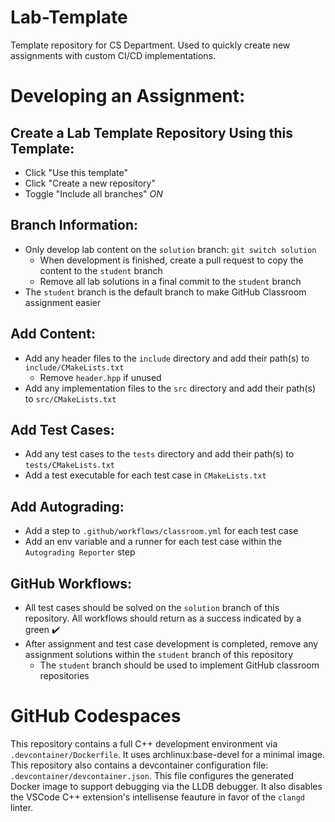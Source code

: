 # Lab-Template

Template repository for CS Department. Used to quickly create new assignments with custom CI/CD implementations.

# Developing an Assignment:

## Create a Lab Template Repository Using this Template:

- Click "Use this template"
- Click "Create a new repository"
- Toggle "Include all branches" *ON*

## Branch Information:

- Only develop lab content on the `solution` branch: `git switch solution`
  - When development is finished, create a pull request to copy the content to the `student` branch
  - Remove all lab solutions in a final commit to the `student` branch
- The `student` branch is the default branch to make GitHub Classroom assignment easier

## Add Content:

- Add any header files to the `include` directory and add their path(s) to `include/CMakeLists.txt`
  - Remove `header.hpp` if unused
- Add any implementation files to the `src` directory and add their path(s) to `src/CMakeLists.txt`

## Add Test Cases:

- Add any test cases to the `tests` directory and add their path(s) to `tests/CMakeLists.txt`
- Add a test executable for each test case in `CMakeLists.txt`

## Add Autograding:

- Add a step to `.github/workflows/classroom.yml` for each test case
- Add an env variable and a runner for each test case within the `Autograding Reporter` step

## GitHub Workflows:

- All test cases should be solved on the `solution` branch of this repository. All workflows should return as a success indicated by a green ✔️
- After assignment and test case development is completed, remove any assignment solutions within the `student` branch of this repository
  - The `student` branch should be used to implement GitHub classroom repositories

# GitHub Codespaces

This repository contains a full C++ development environment via `.devcontainer/Dockerfile`. It uses archlinux:base-devel for a minimal image. This repository also contains a devcontainer configuration file: `.devcontainer/devcontainer.json`. This file configures the generated Docker image to support debugging via the LLDB debugger. It also disables the VSCode C++ extension's intellisense feauture in favor of the `clangd` linter.
